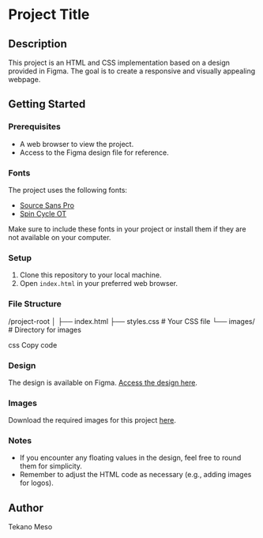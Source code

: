 # Project Title

## Description
This project is an HTML and CSS implementation based on a design provided in Figma. The goal is to create a responsive and visually appealing webpage.

## Getting Started

### Prerequisites
- A web browser to view the project.
- Access to the Figma design file for reference.

### Fonts
The project uses the following fonts:
- [Source Sans Pro](https://fonts.google.com/specimen/Source+Sans+Pro)
- [Spin Cycle OT](https://example-link-to-font)

Make sure to include these fonts in your project or install them if they are not available on your computer.

### Setup
1. Clone this repository to your local machine.
2. Open `index.html` in your preferred web browser.

### File Structure
/project-root │ ├── index.html ├── styles.css # Your CSS file └── images/ # Directory for images

css
Copy code

### Design
The design is available on Figma. [Access the design here](https://www.figma.com/design/dyYL6Ku4WG7vsdpwvlcJZC/Homepage?node-id=0-1&node-type=canvas&t=kYU3aJyQYgv2lvH5-0).

### Images
Download the required images for this project [here](C:\Users\tekanom\Downloads\2d6ece16dd7ab4ed2701047586bc80f0cb68835c).

### Notes
- If you encounter any floating values in the design, feel free to round them for simplicity.
- Remember to adjust the HTML code as necessary (e.g., adding images for logos).

## Author
Tekano Meso
